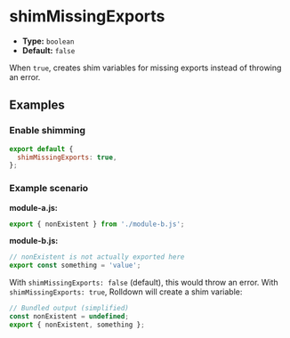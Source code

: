 # shimMissingExports

- **Type:** `boolean`
- **Default:** `false`

When `true`, creates shim variables for missing exports instead of throwing an error.

## Examples

### Enable shimming

```js
export default {
  shimMissingExports: true,
};
```

### Example scenario

**module-a.js:**

```js
export { nonExistent } from './module-b.js';
```

**module-b.js:**

```js
// nonExistent is not actually exported here
export const something = 'value';
```

With `shimMissingExports: false` (default), this would throw an error. With `shimMissingExports: true`, Rolldown will create a shim variable:

```js
// Bundled output (simplified)
const nonExistent = undefined;
export { nonExistent, something };
```

